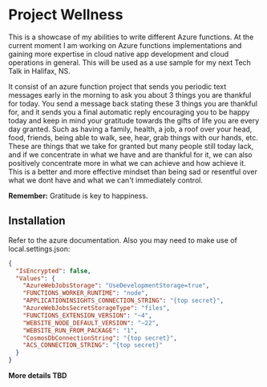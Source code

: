 # Project Wellness

This is a showcase of my abilities to write different Azure functions. At the current moment I am working on Azure functions implementations and gaining more expertise in cloud native app development and cloud operations in general. This will be used as a use sample for my next Tech Talk in Halifax, NS.

It consist of an azure function project that sends you periodic text messages early in the morning to ask you about 3 things you are thankful for today. You send a message back stating these 3 things you are thankful for, and it sends you a final automatic reply encouraging you to be happy today and keep in mind your gratitude towards the gifts of life you are every day granted. Such as having a family, health, a job, a roof over your head, food, friends, being able to walk, see, hear, grab things with our hands, etc. These are things that we take for granted but many people still today lack, and if we concentrate in what we have and are thankful for it, we can also positively concentrate more in what we can achieve and how achieve it. This is a better and more effective mindset than being sad or resentful over what we dont have and what we can't immediately control.

**Remember:** Gratitude is key to happiness.

## Installation
Refer to the azure documentation.
Also you may need to make use of local.settings.json:

```json
{
  "IsEncrypted": false,
  "Values": {
    "AzureWebJobsStorage": "UseDevelopmentStorage=true",
    "FUNCTIONS_WORKER_RUNTIME": "node",
    "APPLICATIONINSIGHTS_CONNECTION_STRING": "{top secret}",
    "AzureWebJobsSecretStorageType": "files",
    "FUNCTIONS_EXTENSION_VERSION": "~4",
    "WEBSITE_NODE_DEFAULT_VERSION": "~22",
    "WEBSITE_RUN_FROM_PACKAGE": "1",
    "CosmosDbConnectionString": "{top secret}",
    "ACS_CONNECTION_STRING": "{top secret}"
  }
}
```

**More details TBD**

